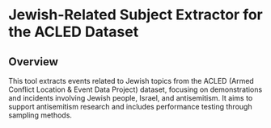 # Jewish-Related Subject Extractor for the ACLED Dataset

## Overview

This tool extracts events related to Jewish topics from the ACLED (Armed Conflict Location & Event Data Project) dataset, focusing on demonstrations and incidents involving Jewish people, Israel, and antisemitism. It aims to support antisemitism research and includes performance testing through sampling methods.
